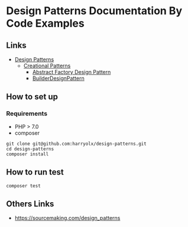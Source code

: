 # Design Patterns Documentation By Code Examples

## Links
* [Design Patterns](https://github.com/harryosmar/design-patterns/tree/master/src/)
  * [Creational Patterns](https://github.com/harryosmar/design-patterns/tree/master/src/CreationalPatterns)
    * [Abstract Factory Design Pattern](https://github.com/harryosmar/design-patterns/tree/master/src/CreationalPatterns/AbstractFactoryDesignPattern)
    * [BuilderDesignPattern](https://github.com/harryosmar/design-patterns/tree/master/src/CreationalPatterns/BuilderDesignPattern)


## How to set up

### Requirements
- PHP > 7.0
- composer

```
git clone git@github.com:harryolx/design-patterns.git
cd design-patterns
composer install
```

## How to run test

```
composer test
```

## Others Links

- https://sourcemaking.com/design_patterns
